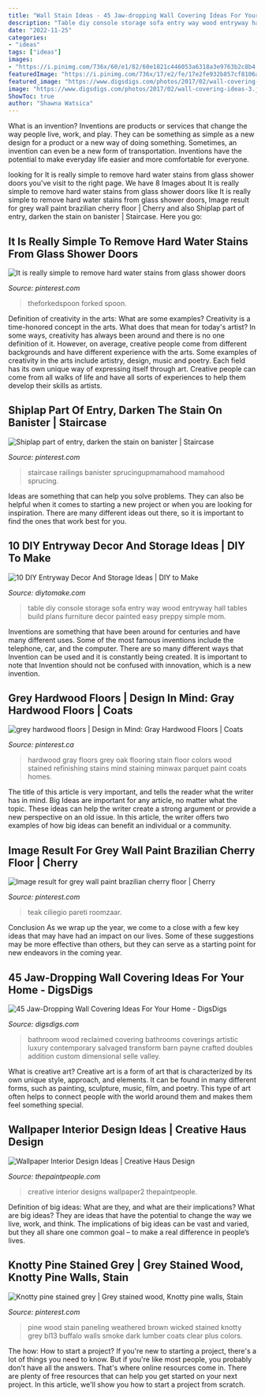 ```yaml
---
title: "Wall Stain Ideas - 45 Jaw-dropping Wall Covering Ideas For Your Home"
description: "Table diy console storage sofa entry way wood entryway hall tables build plans furniture decor painted easy preppy simple mom"
date: "2022-11-25"
categories:
- "ideas"
tags: ["ideas"]
images:
- "https://i.pinimg.com/736x/60/e1/82/60e1821c446053a6318a3e9763b2c8b4.jpg"
featuredImage: "https://i.pinimg.com/736x/17/e2/fe/17e2fe932b857cf8106a06b98f0e7dc2.jpg"
featured_image: "https://www.digsdigs.com/photos/2017/02/wall-covering-ideas-3.jpg"
image: "https://www.digsdigs.com/photos/2017/02/wall-covering-ideas-3.jpg"
ShowToc: true
author: "Shawna Watsica"
---
```



What is an invention?
Inventions are products or services that change the way people live, work, and play. They can be something as simple as a new design for a product or a new way of doing something. Sometimes, an invention can even be a new form of transportation. Inventions have the potential to make everyday life easier and more comfortable for everyone.

	

		
looking for It is really simple to remove hard water stains from glass shower doors you've visit to the right page. We have 8 Images about It is really simple to remove hard water stains from glass shower doors like It is really simple to remove hard water stains from glass shower doors, Image result for grey wall paint brazilian cherry floor | Cherry and also Shiplap part of entry, darken the stain on banister | Staircase. Here you go:
		
    
## It Is Really Simple To Remove Hard Water Stains From Glass Shower Doors

<img loading=lazy src="https://i.pinimg.com/736x/60/e1/82/60e1821c446053a6318a3e9763b2c8b4.jpg" onerror="this.onerror=null;this.src='https://tse2.mm.bing.net/th?id=OIP.9itR0PF4gqKHDen6eZ7VnwHaLH&amp;pid=15.1';" alt="It is really simple to remove hard water stains from glass shower doors">

_Source: pinterest.com_

>theforkedspoon forked spoon. 

	

Definition of creativity in the arts: What are some examples?
Creativity is a time-honored concept in the arts. What does that mean for today's artist? In some ways, creativity has always been around and there is no one definition of it. However, on average, creative people come from different backgrounds and have different experience with the arts. 
Some examples of creativity in the arts include artistry, design, music and poetry. Each field has its own unique way of expressing itself through art. Creative people can come from all walks of life and have all sorts of experiences to help them develop their skills as artists.

    
## Shiplap Part Of Entry, Darken The Stain On Banister | Staircase

<img loading=lazy src="https://i.pinimg.com/736x/17/e2/fe/17e2fe932b857cf8106a06b98f0e7dc2.jpg" onerror="this.onerror=null;this.src='https://tse2.mm.bing.net/th?id=OIP.n6zhl-ktrHJoPf9NNP9eogHaJ4&amp;pid=15.1';" alt="Shiplap part of entry, darken the stain on banister | Staircase">

_Source: pinterest.com_

>staircase railings banister sprucingupmamahood mamahood sprucing. 

	

Ideas are something that can help you solve problems. They can also be helpful when it comes to starting a new project or when you are looking for inspiration. There are many different ideas out there, so it is important to find the ones that work best for you.

    
## 10 DIY Entryway Decor And Storage Ideas | DIY To Make

<img loading=lazy src="http://www.diytomake.com/wp-content/uploads/2015/08/entry-way-table-with-storage-idea.jpg" onerror="this.onerror=null;this.src='https://tse1.mm.bing.net/th?id=OIP.QmuSKsi33z_HveJdi9dDuAHaLD&amp;pid=15.1';" alt="10 DIY Entryway Decor And Storage Ideas | DIY to Make">

_Source: diytomake.com_

>table diy console storage sofa entry way wood entryway hall tables build plans furniture decor painted easy preppy simple mom. 

	

Inventions are something that have been around for centuries and have many different uses. Some of the most famous inventions include the telephone, car, and the computer. There are so many different ways that Invention can be used and it is constantly being created. It is important to note that Invention should not be confused with innovation, which is a new invention.

    
## Grey Hardwood Floors | Design In Mind: Gray Hardwood Floors | Coats

<img loading=lazy src="https://i.pinimg.com/736x/73/0a/d8/730ad84a4e55cfd23b335dc20bf9f835--gray-hardwood-floors-red-oak-floors-stained-grey.jpg?b=t" onerror="this.onerror=null;this.src='https://tse1.mm.bing.net/th?id=OIP.YxWBXi-rwPUbKtCUqUOgzQHaJ4&amp;pid=15.1';" alt="grey hardwood floors | Design in Mind: Gray Hardwood Floors | Coats">

_Source: pinterest.ca_

>hardwood gray floors grey oak flooring stain floor colors wood stained refinishing stains mind staining minwax parquet paint coats homes. 

	

The title of this article is very important, and tells the reader what the writer has in mind.
Big Ideas are important for any article, no matter what the topic. These ideas can help the writer create a strong argument or provide a new perspective on an old issue. In this article, the writer offers two examples of how big ideas can benefit an individual or a community.

    
## Image Result For Grey Wall Paint Brazilian Cherry Floor | Cherry

<img loading=lazy src="https://i.pinimg.com/originals/8a/ba/e4/8abae468c72630bc2da6cef31dfb721f.jpg" onerror="this.onerror=null;this.src='https://tse3.mm.bing.net/th?id=OIP.yOMNgC7_7bbIuSK3sSrcNwHaJ4&amp;pid=15.1';" alt="Image result for grey wall paint brazilian cherry floor | Cherry">

_Source: pinterest.com_

>teak ciliegio pareti roomzaar. 

	

Conclusion
As we wrap up the year, we come to a close with a few key ideas that may have had an impact on our lives. Some of these suggestions may be more effective than others, but they can serve as a starting point for new endeavors in the coming year.

    
## 45 Jaw-Dropping Wall Covering Ideas For Your Home - DigsDigs

<img loading=lazy src="https://www.digsdigs.com/photos/2017/02/wall-covering-ideas-3.jpg" onerror="this.onerror=null;this.src='https://tse1.mm.bing.net/th?id=OIP.vT8uulEkAAZ8rATbSj9qTQHaNl&amp;pid=15.1';" alt="45 Jaw-Dropping Wall Covering Ideas For Your Home - DigsDigs">

_Source: digsdigs.com_

>bathroom wood reclaimed covering bathrooms coverings artistic luxury contemporary salvaged transform barn payne crafted doubles addition custom dimensional selle valley. 

	

What is creative art?
Creative art is a form of art that is characterized by its own unique style, approach, and elements. It can be found in many different forms, such as painting, sculpture, music, film, and poetry. This type of art often helps to connect people with the world around them and makes them feel something special.

    
## Wallpaper Interior Design Ideas | Creative Haus Design

<img loading=lazy src="https://thepaintpeople.com/wp-content/uploads/2015/06/Wallpaper2.jpg" onerror="this.onerror=null;this.src='https://tse2.mm.bing.net/th?id=OIP.R_GuFR4ZgdK7r46bzIlShgHaCx&amp;pid=15.1';" alt="Wallpaper Interior Design Ideas | Creative Haus Design">

_Source: thepaintpeople.com_

>creative interior designs wallpaper2 thepaintpeople. 

	

Definition of big ideas: What are they, and what are their implications?
What are big ideas? They are ideas that have the potential to change the way we live, work, and think. The implications of big ideas can be vast and varied, but they all share one common goal – to make a real difference in people’s lives.

    
## Knotty Pine Stained Grey | Grey Stained Wood, Knotty Pine Walls, Stain

<img loading=lazy src="https://i.pinimg.com/736x/0f/83/05/0f83051f9322b035e8a8d753aab4916d.jpg" onerror="this.onerror=null;this.src='https://tse3.mm.bing.net/th?id=OIP.ZQUd-IafNe6NqSdwPxfsiAHaGq&amp;pid=15.1';" alt="Knotty pine stained grey | Grey stained wood, Knotty pine walls, Stain">

_Source: pinterest.com_

>pine wood stain paneling weathered brown wicked stained knotty grey bl13 buffalo walls smoke dark lumber coats clear plus colors. 

	

The how: How to start a project?
If you're new to starting a project, there's a lot of things you need to know. But if you're like most people, you probably don't have all the answers. That's where online resources come in. There are plenty of free resources that can help you get started on your next project. In this article, we'll show you how to start a project from scratch.

